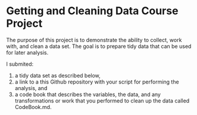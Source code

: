 # Getting and Cleaning Data Course Project

The purpose of this project is to demonstrate the ability to collect, work with, and clean a data set. The goal is to prepare tidy data that can be used for later analysis. 

I submited: 
1. a tidy data set as described below, 
2. a link to a this Github repository with your script for performing the analysis, and 
3. a code book that describes the variables, the data, and any transformations or work that you performed to clean up the data called CodeBook.md. 

